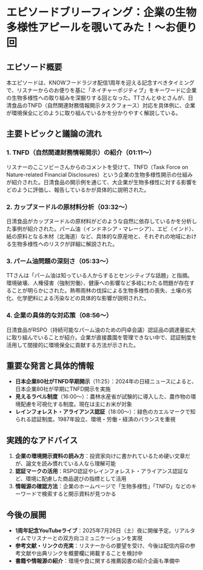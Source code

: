 # エピソードブリーフィング：企業の生物多様性アピールを覗いてみた！〜お便り回

## エピソード概要
本エピソードは、KNOWフードラジオ配信1周年を迎える記念すべきタイミングで、リスナーからのお便りを基に「ネイチャーポジティブ」をキーワードに企業の生物多様性への取り組みを深掘りする回となった。TTさんとゆとさんが、日清食品のTNFD（自然関連財務情報開示タスクフォース）対応を具体例に、企業が環境保全にどのように取り組んでいるかを分かりやすく解説している。

## 主要トピックと議論の流れ

### 1. TNFD（自然関連財務情報開示）の紹介（01:11〜）
リスナーのここソビーさんからのコメントを受けて、TNFD（Task Force on Nature-related Financial Disclosures）という企業の生物多様性開示の仕組みが紹介された。日清食品の開示例を通じて、大企業が生物多様性に対する影響をどのように評価し、報告しているかが具体的に説明された。

### 2. カップヌードルの原材料分析（03:32〜）
日清食品がカップヌードルの原材料がどのような自然に依存しているかを分析した事例が紹介された。パーム油（インドネシア・マレーシア）、エビ（インド）、紙の原料となる木材（北海道）など、具体的な原産地と、それぞれの地域における生物多様性へのリスクが詳細に解説された。

### 3. パーム油問題の深刻さ（05:33〜）
TTさんは「パーム油は知っている人からするとセンシティブな話題」と指摘。環境破壊、人権侵害（強制労働）、健康への影響など多岐にわたる問題が存在することが明らかにされた。熱帯雨林の伐採による生物多様性の喪失、土壌の劣化、化学肥料による汚染などの具体的な影響が説明された。

### 4. 企業の具体的な対応策（08:56〜）
日清食品がRSPO（持続可能なパーム油のための円卓会議）認証品の調達量拡大に取り組んでいることが紹介。企業が直接農園を管理できない中で、認証制度を活用して間接的に環境保全に貢献する方法が示された。

## 重要な発言と具体的情報

- **日本企業80社がTNFD早期開示**（11:25）：2024年の日経ニュースによると、日本企業80社が早期にTNFD開示を実施
- **見えるラベル制度**（16:00〜）：農林水産省が試験的に導入した、農作物の環境配慮を可視化する制度。現在は主にお米が対象
- **レインフォレスト・アライアンス認証**（18:00〜）：緑色のカエルマークで知られる認証制度。1987年設立、環境・労働・経済のバランスを重視

## 実践的なアドバイス

1. **企業の環境開示資料の読み方**：投資家向けに書かれているため硬い文章だが、論文を読み慣れている人なら理解可能
2. **認証マークの活用**：RSPO認証やレインフォレスト・アライアンス認証など、環境に配慮した商品選びの指標として活用
3. **情報源の確認方法**：企業のホームページで「生物多様性」「TNFD」などのキーワードで検索すると開示資料が見つかる

## 今後の展開
- **1周年記念YouTubeライブ**：2025年7月26日（土）夜に開催予定。リアルタイムでリスナーとの双方向コミュニケーションを実現
- **参考文献・リンクの充実**：リスナーからの要望を受け、今後は配信内容の参考文献や出典リンクを概要欄に掲載することを検討中
- **書籍や情報源の紹介**：環境や食に関する推薦図書の紹介企画も準備中